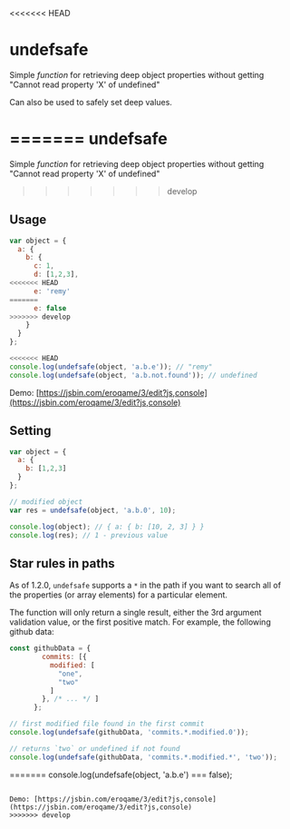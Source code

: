 <<<<<<< HEAD
# undefsafe

Simple *function* for retrieving deep object properties without getting "Cannot read property 'X' of undefined"

Can also be used to safely set deep values.

=======
undefsafe
=========

Simple *function* for retrieving deep object properties without getting "Cannot read property 'X' of undefined"

>>>>>>> develop
## Usage

```js
var object = {
  a: {
    b: {
      c: 1,
      d: [1,2,3],
<<<<<<< HEAD
      e: 'remy'
=======
      e: false
>>>>>>> develop
    }
  }
};

<<<<<<< HEAD
console.log(undefsafe(object, 'a.b.e')); // "remy"
console.log(undefsafe(object, 'a.b.not.found')); // undefined
```

Demo: [https://jsbin.com/eroqame/3/edit?js,console](https://jsbin.com/eroqame/3/edit?js,console)

## Setting

```js
var object = {
  a: {
    b: [1,2,3]
  }
};

// modified object
var res = undefsafe(object, 'a.b.0', 10);

console.log(object); // { a: { b: [10, 2, 3] } }
console.log(res); // 1 - previous value
```

## Star rules in paths

As of 1.2.0, `undefsafe` supports a `*` in the path if you want to search all of the properties (or array elements) for a particular element.

The function will only return a single result, either the 3rd argument validation value, or the first positive match. For example, the following github data:

```js
const githubData = {
        commits: [{
          modified: [
            "one",
            "two"
          ]
        }, /* ... */ ]
      };

// first modified file found in the first commit
console.log(undefsafe(githubData, 'commits.*.modified.0'));

// returns `two` or undefined if not found
console.log(undefsafe(githubData, 'commits.*.modified.*', 'two'));
```
=======
console.log(undefsafe(object, 'a.b.e') === false);
```

Demo: [https://jsbin.com/eroqame/3/edit?js,console](https://jsbin.com/eroqame/3/edit?js,console)
>>>>>>> develop
